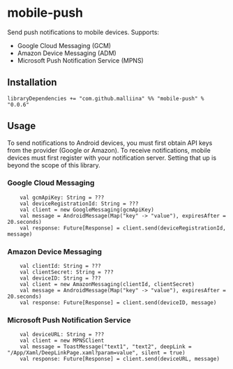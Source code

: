 # mobile-push #

Send push notifications to mobile devices. Supports:

+   Google Cloud Messaging (GCM)
+   Amazon Device Messaging (ADM)
+   Microsoft Push Notification Service (MPNS)

## Installation ##

```
libraryDependencies += "com.github.malliina" %% "mobile-push" % "0.0.6"
```

## Usage ##

To send notifications to Android devices, you must first obtain API keys from the provider (Google or Amazon). To 
receive notifications, mobile devices must first register with your notification server. Setting that up is beyond the 
scope of this library.

### Google Cloud Messaging ###

```
    val gcmApiKey: String = ???
    val deviceRegistrationId: String = ???
    val client = new GoogleMessaging(gcmApiKey)
    val message = AndroidMessage(Map("key" -> "value"), expiresAfter = 20.seconds)
    val response: Future[Response] = client.send(deviceRegistrationId, message)
```

### Amazon Device Messaging ###

```
    val clientId: String = ???
    val clientSecret: String = ???
    val deviceID: String = ???
    val client = new AmazonMessaging(clientId, clientSecret)
    val message = AndroidMessage(Map("key" -> "value"), expiresAfter = 20.seconds)
    val response: Future[Response] = client.send(deviceID, message)
```

### Microsoft Push Notification Service ###

```
    val deviceURL: String = ???
    val client = new MPNSClient
    val message = ToastMessage("text1", "text2", deepLink = "/App/Xaml/DeepLinkPage.xaml?param=value", silent = true)
    val response: Future[Response] = client.send(deviceURL, message)
```